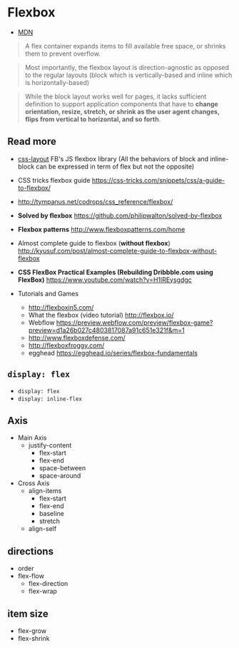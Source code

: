 # Flexbox
- [MDN](https://developer.mozilla.org/en-US/docs/Web/CSS/CSS_Flexible_Box_Layout/Using_CSS_flexible_boxes)

> A flex container expands items to fill available free space, or shrinks them to prevent overflow.

> Most importantly, the flexbox layout is direction-agnostic as opposed to the regular layouts (block which is vertically-based and inline which is horizontally-based)

> While the block layout works well for pages, it lacks sufficient definition to support application components that have to **change orientation, resize, stretch, or shrink as the user agent changes, flips from vertical to horizontal, and so forth**.

## Read more
- [css-layout](https://github.com/facebook/css-layout) FB's JS flexbox library (All the behaviors of block and inline-block can be expressed in term of flex but not the opposite)
- CSS tricks flexbox guide https://css-tricks.com/snippets/css/a-guide-to-flexbox/
- http://tympanus.net/codrops/css_reference/flexbox/
- **Solved by flexbox** https://github.com/philipwalton/solved-by-flexbox
- **Flexbox patterns** http://www.flexboxpatterns.com/home
- Almost complete guide to flexbox (**without flexbox**) http://kyusuf.com/post/almost-complete-guide-to-flexbox-without-flexbox

- **CSS FlexBox Practical Examples (Rebuilding Dribbble.com using FlexBox)** https://www.youtube.com/watch?v=H1lREysgdgc

- Tutorials and Games
  - http://flexboxin5.com/
  - What the flexbox (video tutorial) http://flexbox.io/
  - Webflow https://preview.webflow.com/preview/flexbox-game?preview=d1a26b027c4803817087a91c651e321f&m=1
  - http://www.flexboxdefense.com/
  - http://flexboxfroggy.com/  
  - egghead https://egghead.io/series/flexbox-fundamentals

## `display: flex`
- `display: flex`
- `display: inline-flex`

## Axis
- Main Axis
  - justify-content
    - flex-start
    - flex-end
    - space-between
    - space-around
- Cross Axis
  - align-items
    - flex-start
    - flex-end
    - baseline
    - stretch
  - align-self

## directions
- order
- flex-flow
  - flex-direction
  - flex-wrap

## item size
- flex-grow
- flex-shrink
